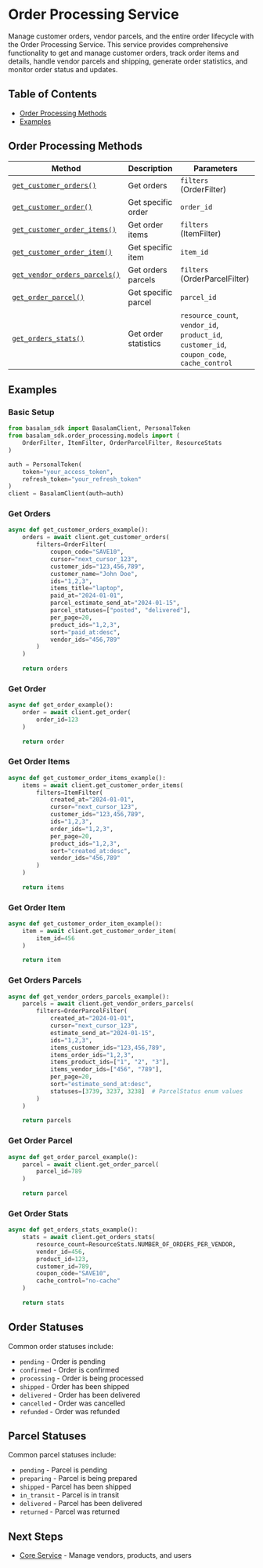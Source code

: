 # Order Processing Service

Manage customer orders, vendor parcels, and the entire order lifecycle with the Order Processing Service. This service
provides comprehensive functionality to get and manage customer orders, track order items and details, handle vendor
parcels and shipping, generate order statistics, and monitor order status and updates.

## Table of Contents

- [Order Processing Methods](#order-processing-methods)
- [Examples](#examples)

## Order Processing Methods

| Method                                               | Description          | Parameters                                                                                 |
|------------------------------------------------------|----------------------|--------------------------------------------------------------------------------------------|
| [`get_customer_orders()`](#get-orders)               | Get orders           | `filters` (OrderFilter)                                                                    |
| [`get_customer_order()`](#get-order)                 | Get specific order   | `order_id`                                                                                 |
| [`get_customer_order_items()`](#get-order-items)     | Get order items      | `filters` (ItemFilter)                                                                     |
| [`get_customer_order_item()`](#get-order-item)       | Get specific item    | `item_id`                                                                                  |
| [`get_vendor_orders_parcels()`](#get-orders-parcels) | Get orders parcels   | `filters` (OrderParcelFilter)                                                              |
| [`get_order_parcel()`](#get-order-parcel)            | Get specific parcel  | `parcel_id`                                                                                |
| [`get_orders_stats()`](#get-order-stats)             | Get order statistics | `resource_count`, `vendor_id`, `product_id`, `customer_id`, `coupon_code`, `cache_control` |

## Examples

### Basic Setup

```python
from basalam_sdk import BasalamClient, PersonalToken
from basalam_sdk.order_processing.models import (
    OrderFilter, ItemFilter, OrderParcelFilter, ResourceStats
)

auth = PersonalToken(
    token="your_access_token",
    refresh_token="your_refresh_token"
)
client = BasalamClient(auth=auth)
```

### Get Orders

```python
async def get_customer_orders_example():
    orders = await client.get_customer_orders(
        filters=OrderFilter(
            coupon_code="SAVE10",
            cursor="next_cursor_123",
            customer_ids="123,456,789",
            customer_name="John Doe",
            ids="1,2,3",
            items_title="laptop",
            paid_at="2024-01-01",
            parcel_estimate_send_at="2024-01-15",
            parcel_statuses=["posted", "delivered"],
            per_page=20,
            product_ids="1,2,3",
            sort="paid_at:desc",
            vendor_ids="456,789"
        )
    )
    
    return orders
```

### Get Order

```python
async def get_order_example():
    order = await client.get_order(
        order_id=123
    )
 
    return order
```

### Get Order Items

```python
async def get_customer_order_items_example():
    items = await client.get_customer_order_items(
        filters=ItemFilter(
            created_at="2024-01-01",
            cursor="next_cursor_123",
            customer_ids="123,456,789",
            ids="1,2,3",
            order_ids="1,2,3",
            per_page=20,
            product_ids="1,2,3",
            sort="created_at:desc",
            vendor_ids="456,789"
        )
    )
    
    return items
```

### Get Order Item

```python
async def get_customer_order_item_example():
    item = await client.get_customer_order_item(
        item_id=456
    )
    
    return item
```

### Get Orders Parcels

```python
async def get_vendor_orders_parcels_example():
    parcels = await client.get_vendor_orders_parcels(
        filters=OrderParcelFilter(
            created_at="2024-01-01",
            cursor="next_cursor_123",
            estimate_send_at="2024-01-15",
            ids="1,2,3",
            items_customer_ids="123,456,789",
            items_order_ids="1,2,3",
            items_product_ids=["1", "2", "3"],
            items_vendor_ids=["456", "789"],
            per_page=20,
            sort="estimate_send_at:desc",
            statuses=[3739, 3237, 3238]  # ParcelStatus enum values
        )
    )
    
    return parcels
```

### Get Order Parcel

```python
async def get_order_parcel_example():
    parcel = await client.get_order_parcel(
        parcel_id=789
    )
    
    return parcel
```

### Get Order Stats

```python
async def get_orders_stats_example():
    stats = await client.get_orders_stats(
        resource_count=ResourceStats.NUMBER_OF_ORDERS_PER_VENDOR,
        vendor_id=456,
        product_id=123,
        customer_id=789,
        coupon_code="SAVE10",
        cache_control="no-cache"
    )
    
    return stats
```

## Order Statuses

Common order statuses include:

- `pending` - Order is pending
- `confirmed` - Order is confirmed
- `processing` - Order is being processed
- `shipped` - Order has been shipped
- `delivered` - Order has been delivered
- `cancelled` - Order was cancelled
- `refunded` - Order was refunded

## Parcel Statuses

Common parcel statuses include:

- `pending` - Parcel is pending
- `preparing` - Parcel is being prepared
- `shipped` - Parcel has been shipped
- `in_transit` - Parcel is in transit
- `delivered` - Parcel has been delivered
- `returned` - Parcel was returned

## Next Steps

- [Core Service](./core.md) - Manage vendors, products, and users 
